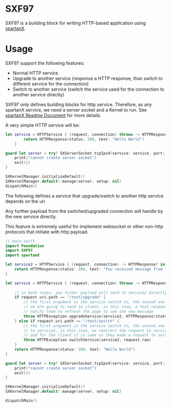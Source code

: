 # SXF97

SXF97 is a building block for writing HTTP-based application using [spartanX](https://github.com/michael-yuji/spartanX).

# Usage 

SXF97 support the following features:
 * Normal HTTP service
 * Upgrade to another service (response a HTTP response, than switch to different service for the connection)
 * Switch to another service (switch the service used for the connection to another service directly)

SXF97 only defines building blocks for http service. Therefore, as any spartanX service, we need a server socket and a Kernel to run. See [spartanX Readme Document](https://github.com/projectSX0/spartanX) for more details.

A very simple HTTP service will be:

```swift
let service = HTTPService { (request, connection) throws -> HTTPResponse? in   
        return HTTPResponse(status: 200, text: "Hello World")
    }

guard let server = try? SXServerSocket.tcpIpv4(service: service, port: 8080) else {
    print("cannot create server socket")
    exit(1)
}

SXKernelManager.initializeDefault()
SXKernelManager.default!.manage(server, setup: nil)
dispatchMain()
```

The following defines a service that upgrade/switch to another http service depends on the uri

Any further payload from the switched/upgraded connection will handle by the new service directly.

This feature is extremely useful for implement websocket or other non-http protocols that initiate with http payload.

```swift
// main.swift
import Foundation
import SXF97
import spartanX

let service2 = HTTPService { (request, connection) -> HTTPResponse? in
    return HTTPResponse(status: 200, text: "You received message from this service")
}

let service = HTTPService { (request, connection) throws -> HTTPResponse? in
    
    // in both cases, any futher payload will send to service2 directly after switch/upgrade
    if request.uri.path == "/test/upgrade" {
        // the first argument is the service switch to, the second one is the response 
        // we are going to send to client, in this case, a text response to the client
        // notify them to refresh the page to see the new message
        throw HTTPException.upgradeService(service2, HTTPResponse(status: 200, text: "upgrading to service2, refresh your browser"))
    } else if request.uri.path == "/test/switch" {
        // the first argument is the service switch to, the second one is the the initial payload 
        // to service2, in this case, we redirect the request to service2,
        // and for the client it is same as they made a request to service2 directly.
        throw HTTPException.switchService(service2, request.raw)
    }
    return HTTPResponse(status: 200, text: "Hello World")
}

guard let server = try? SXServerSocket.tcpIpv4(service: service, port: 8080) else {
    print("cannot create server socket")
    exit(1)
}

SXKernelManager.initializeDefault()
SXKernelManager.default!.manage(server, setup: nil)

dispatchMain()

```
